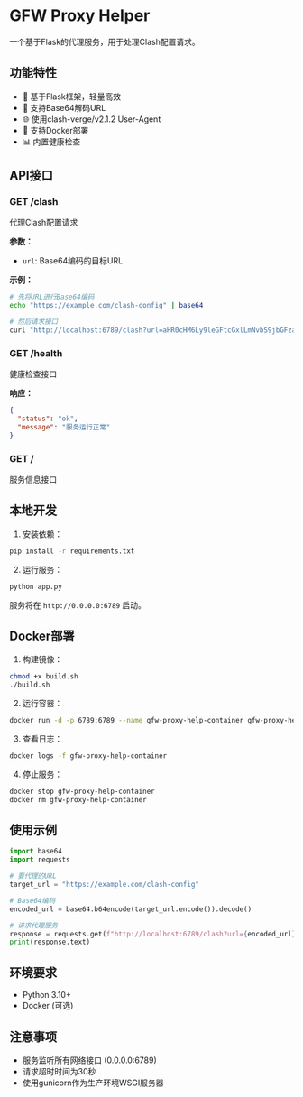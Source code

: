 # GFW Proxy Helper

一个基于Flask的代理服务，用于处理Clash配置请求。

## 功能特性

- 🚀 基于Flask框架，轻量高效
- 🔐 支持Base64解码URL
- 🌐 使用clash-verge/v2.1.2 User-Agent
- 🐳 支持Docker部署
- 📊 内置健康检查

## API接口

### GET /clash

代理Clash配置请求

**参数：**
- `url`: Base64编码的目标URL

**示例：**
```bash
# 先将URL进行Base64编码
echo "https://example.com/clash-config" | base64

# 然后请求接口
curl "http://localhost:6789/clash?url=aHR0cHM6Ly9leGFtcGxlLmNvbS9jbGFzaC1jb25maWcK"
```

### GET /health

健康检查接口

**响应：**
```json
{
  "status": "ok",
  "message": "服务运行正常"
}
```

### GET /

服务信息接口

## 本地开发

1. 安装依赖：
```bash
pip install -r requirements.txt
```

2. 运行服务：
```bash
python app.py
```

服务将在 `http://0.0.0.0:6789` 启动。

## Docker部署

1. 构建镜像：
```bash
chmod +x build.sh
./build.sh
```

2. 运行容器：
```bash
docker run -d -p 6789:6789 --name gfw-proxy-help-container gfw-proxy-help
```

3. 查看日志：
```bash
docker logs -f gfw-proxy-help-container
```

4. 停止服务：
```bash
docker stop gfw-proxy-help-container
docker rm gfw-proxy-help-container
```

## 使用示例

```python
import base64
import requests

# 要代理的URL
target_url = "https://example.com/clash-config"

# Base64编码
encoded_url = base64.b64encode(target_url.encode()).decode()

# 请求代理服务
response = requests.get(f"http://localhost:6789/clash?url={encoded_url}")
print(response.text)
```

## 环境要求

- Python 3.10+
- Docker (可选)

## 注意事项

- 服务监听所有网络接口 (0.0.0.0:6789)
- 请求超时时间为30秒
- 使用gunicorn作为生产环境WSGI服务器 